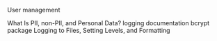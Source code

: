 User management

What Is PII, non-PII, and Personal Data?
logging documentation
bcrypt package
Logging to Files, Setting Levels, and Formatting 
